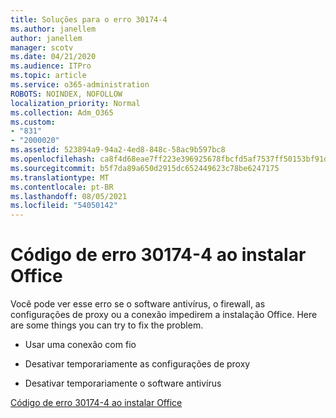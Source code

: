 ```yaml
---
title: Soluções para o erro 30174-4
ms.author: janellem
author: janellem
manager: scotv
ms.date: 04/21/2020
ms.audience: ITPro
ms.topic: article
ms.service: o365-administration
ROBOTS: NOINDEX, NOFOLLOW
localization_priority: Normal
ms.collection: Adm_O365
ms.custom:
- "831"
- "2000020"
ms.assetid: 523894a9-94a2-4ed8-848c-58ac9b597bc8
ms.openlocfilehash: ca8f4d68eae7ff223e396925678fbcfd5af7537ff50153bf91d35ed04b41b554
ms.sourcegitcommit: b5f7da89a650d2915dc652449623c78be6247175
ms.translationtype: MT
ms.contentlocale: pt-BR
ms.lasthandoff: 08/05/2021
ms.locfileid: "54050142"
---
```

# <a name="error-code-30174-4-when-installing-office"></a>Código de erro 30174-4 ao instalar Office

Você pode ver esse erro se o software antivírus, o firewall, as configurações de proxy ou a conexão impedirem a instalação Office. Here are some things you can try to fix the problem.
  
- Usar uma conexão com fio

- Desativar temporariamente as configurações de proxy

- Desativar temporariamente o software antivírus

[Código de erro 30174-4 ao instalar Office](https://support.office.com/article/5d5551db-266f-47b3-93fc-d51c2e8f4c0b?wt.mc_id=Alchemy_ClientDIA)
  